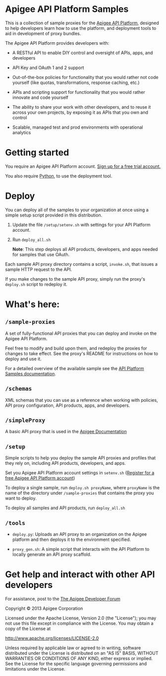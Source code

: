 # Apigee API Platform Samples

This is a collection of sample proxies for the [Apigee API Platform](http://apigee.com/about/enterprise), designed to help developers 
learn how to use the platform, and deployment tools to aid in development of proxy bundles.

The Apigee API Platform provides developers with:

* A RESTful API to enable DIY control and oversight of APIs, apps, and developers 

* API Key and OAuth 1 and 2 support

* Out-of-the-box policies for functionality that you would rather not code yourself (like quotas, transformations, response caching, etc.)

* APIs and scripting support for functionality that you would rather innovate and code yourself

* The ability to share your work with other developers, and to reuse it across your own projects, by exposing it as APIs that you own and control

* Scalable, managed test and prod environments with operational analytics

# Getting started

You require an Apigee API Platform account. [Sign up for a free trial account.](https://accounts.apigee.com/accounts/sign_up)

You also require [Python](http://python.org/getit/), to use the deployment tool.

# Deploy

You can deploy all of the samples to your organization at once using a simple setup script provided in this distribution.

1. Update the file `/setup/setenv.sh` with settings for your API Platform account.

2. Run `deploy_all.sh`

    **Note**: This step deploys all API products, developers, and apps needed for samples that use OAuth.

Each sample API proxy directory contains a script, `invoke.sh`, that issues a sample HTTP request to the API.

If you make changes to the sample API proxy, simply run the proxy's `deploy.sh` script to redeploy it.

# What's here:

## `/sample-proxies`

A set of fully-functional API proxies that you can deploy and invoke on the Apigee API Platform.

Feel free to modify and build upon them, and redeploy the proxies for changes to take effect. See the proxy's README for instructions on how to deploy and use it.

For a detailed overview of the available sample see the [API Platform Samples documentation](http://apigee.com/docs/enterprise/content/api-platform-samples).

## `/schemas`

XML schemas that you can  use as a reference when working with policies, API proxy configuration,
API products, apps, and developers.

## `/simpleProxy`

A basic API proxy that is used in the [Apigee Documentation](http://apigee.com/docs)

## `/setup`

Simple scripts to help you deploy the sample API proxies and profiles that they 
rely on, including API products, developers, and apps.

Set you Apigee API Platform account settings in `setenv.sh` ([Register for a free Apigee API Platform account](http://eneterprise.apigee.com/signup))

To deploy a single sample, run `deploy.sh proxyName`, where `proxyName` is the name of the directory under `/sample-proxies` that contains the proxy you want to deploy.

To deploy all samples and API products, run `deploy_all.sh`

## `/tools`

* `deploy.py`: Uploads an API proxy to an organization on the Apigee platform and then deploys it to the environment specified.

* `proxy_gen.sh`: A simple script that interacts with the API Platform to locally generate an API proxy scaffold.

# Get help and interact with other API developers

For assistance, post to the [The Apigee Developer Forum](http://support.apigee.com)

Copyright © 2013 Apigee Corporation

Licensed under the Apache License, Version 2.0 (the "License"); you may 
not use this file except in compliance with the License. You may obtain 
a copy of the License at

http://www.apache.org/licenses/LICENSE-2.0

Unless required by applicable law or agreed to in writing, software
distributed under the License is distributed on an "AS IS" BASIS,
WITHOUT WARRANTIES OR CONDITIONS OF ANY KIND, either express or implied.
See the License for the specific language governing permissions and
limitations under the License.
